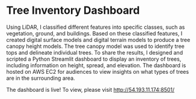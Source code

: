# Tree Inventory Dashboard

Using LiDAR, I classified different features into specific classes, such as vegetation, ground, and buildings. Based on these classified features, I created digital surface models and digital terrain models to produce a tree canopy height models. The tree canopy model was used to identify tree tops and delineate individual trees. To share the results, I designed and scripted a Python Streamlit dashboard to display an inventory of trees, including information on height, spread, and elevation. The dashboard is hosted on AWS EC2 for audiences to view insights on what types of trees are in the surrounding area.

The dashboard is live! To view, please visit http://54.193.11.174:8501/
